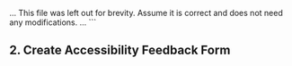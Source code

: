 ... This file was left out for brevity. Assume it is correct and does not need any modifications. ...
\`\`\`

## 2. Create Accessibility Feedback Form
